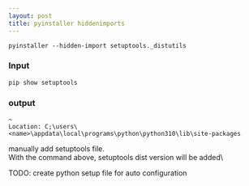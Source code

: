 ```yaml
---
layout: post
title: pyinstaller hiddenimports
---
```


`pyinstaller --hidden-import setuptools._distutils`

### Input
`pip show setuptools`
### output
```
~
Location: C;\users\<name>\appdata\local\programs\python\python310\lib\site-packages
```

manually add setuptools file.\
With the command above, setuptools dist version will be added\

TODO: create python setup file for auto configuration